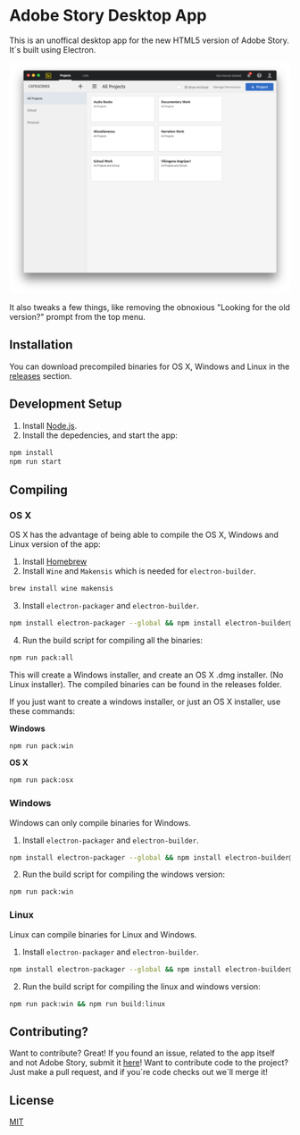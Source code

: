 # Adobe Story Desktop App

This is an unoffical desktop app for the new HTML5 version of Adobe Story. It´s built using Electron.

![](demo@2x.png)

It also tweaks a few things, like removing the obnoxious "Looking for the old version?" prompt from the top menu.

## Installation
You can download precompiled binaries for OS X, Windows and Linux in the [releases](https://github.com/Hennamann/Adobe-Story-Desktop-App/releases) section.

## Development Setup

1. Install [Node.js](https://nodejs.org/).
2. Install the depedencies, and start the app:

```sh
npm install
npm run start
```

## Compiling

### OS X
OS X has the advantage of being able to compile the OS X, Windows and Linux version of the app:

1. Install [Homebrew](http://brew.sh/)
2. Install `Wine` and `Makensis` which is needed for `electron-builder`.
```sh
brew install wine makensis
```
3. Install `electron-packager` and `electron-builder`.
```sh
npm install electron-packager --global && npm install electron-builder@1.1.0 --global
```
4. Run the build script for compiling all the binaries:
```sh
npm run pack:all
```
This will create a Windows installer, and create an OS X .dmg installer. (No Linux installer). The compiled binaries can be found in the releases folder.

If you just want to create a windows installer, or just an OS X installer, use these commands:

**Windows**
```sh
npm run pack:win
```
**OS X**
```sh
npm run pack:osx
```
### Windows
Windows can only compile binaries for Windows.
1. Install `electron-packager` and `electron-builder`.
```sh
npm install electron-packager --global && npm install electron-builder@1.1.0 --global
```
2. Run the build script for compiling the windows version:
```sh
npm run pack:win
```

### Linux
Linux can compile binaries for Linux and Windows.
1. Install `electron-packager` and `electron-builder`.
```sh
npm install electron-packager --global && npm install electron-builder@1.1.0 --global
```
2. Run the build script for compiling the linux and windows version:
```sh
npm run pack:win && npm run build:linux
```
## Contributing?
Want to contribute? Great!
If you found an issue, related to the app itself and not Adobe Story, submit it [here](https://github.com/Hennamann/Adobe-Story-Desktop-App/issues)!
Want to contribute code to the project? Just make a pull request, and if you´re code checks out we´ll merge it!

## License
[MIT](LICENSE.md)
